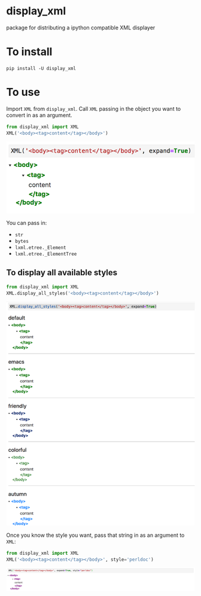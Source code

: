 # display_xml
package for distributing a ipython compatible XML displayer

# To install

```
pip install -U display_xml
```

# To use

Import `XML` from `display_xml`.
Call `XML` passing in the object you want to convert in as an argument.


```python
from display_xml import XML
XML('<body><tag>content</tag></body>')
```

![single xml example](./images/single_display_xml_screenshot.png)

You can pass in:
- `str`
- `bytes`
- `lxml.etree._Element`
- `lxml.etree._ElementTree`

## To display all available styles

```python
from display_xml import XML
XML.display_all_styles('<body><tag>content</tag></body>')
```

![multiple style xml example](./images/multi_display_xml_screenshot.png)

Once you know the style you want, pass that string in as an argument to `XML`:

```python
from display_xml import XML
XML('<body><tag>content</tag></body>', style='perldoc')
```

![styled single xml example](./images/styled_single_xml_screenshot.png)